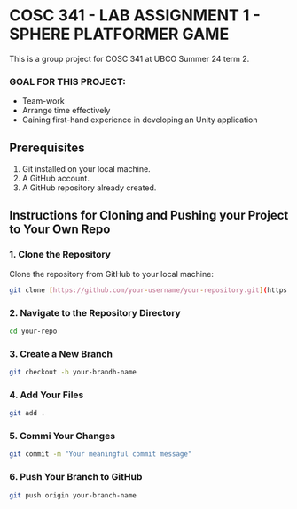 # COSC 341 - LAB ASSIGNMENT 1 - SPHERE PLATFORMER GAME

This is a group project for COSC 341 at UBCO Summer 24 term 2. 

### GOAL FOR THIS PROJECT:
- Team-work
- Arrange time effectively
- Gaining first-hand experience in developing an Unity application

## Prerequisites

1. Git installed on your local machine.
2. A GitHub account.
3. A GitHub repository already created.

## Instructions for Cloning and Pushing your Project to Your Own Repo

### 1. Clone the Repository

Clone the repository from GitHub to your local machine:

```sh
git clone [https://github.com/your-username/your-repository.git](https://github.com/billvo2212/SpherePlatformerGame.git)
```

### 2. Navigate to the Repository Directory

```sh
cd your-repo
```

### 3. Create a New Branch

```sh
git checkout -b your-brandh-name
```

### 4. Add Your Files

```sh
git add .
```

### 5. Commi Your Changes

```sh
git commit -m "Your meaningful commit message"
```

### 6. Push Your Branch to GitHub

```sh
git push origin your-branch-name
```
